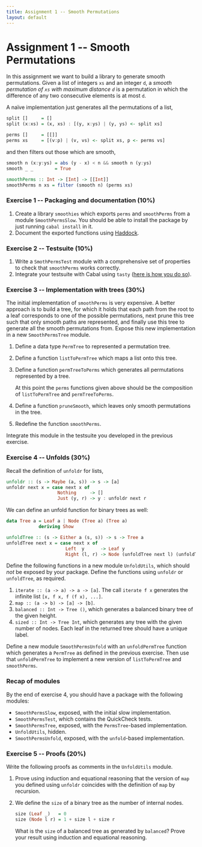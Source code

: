 ```yaml
---
title: Assignment 1 -- Smooth Permutations
layout: default
---
```


# Assignment 1 -- Smooth Permutations

In this assignment we want to build a library to generate smooth permutations. Given a list of integers `xs` and an integer `d`, a _smooth permutation of `xs` with maximum distance `d`_ is a permutation in which the difference of any two consecutive elements is at most `d`.

A naïve implementation just generates all the permutations of a list,

```haskell
split []     = []
split (x:xs) = (x, xs) : [(y, x:ys) | (y, ys) <- split xs]

perms []     = [[]]
perms xs     = [(v:p) | (v, vs) <- split xs, p <- perms vs]
```

and then filters out those which are smooth,

```haskell
smooth n (x:y:ys) = abs (y - x) < n && smooth n (y:ys)
smooth _ _        = True

smoothPerms :: Int -> [Int] -> [[Int]]
smoothPerms n xs = filter (smooth n) (perms xs)
```

### Exercise 1 -- Packaging and documentation (10%)

1. Create a library `smoothies` which exports `perms` and `smoothPerms` from a module `SmoothPermsSlow`. You should be able to install the package by just running `cabal install` in it.
2. Document the exported functions using [Haddock](http://haskell-haddock.readthedocs.io/en/latest/index.html).

### Exercise 2 -- Testsuite (10%)

1. Write a `SmothPermsTest` module with a comprehensive set of properties to check that `smoothPerms` works correctly.
2. Integrate your testsuite with Cabal using `tasty` ([here is how you do so](https://github.com/feuerbach/tasty#project-organization-and-integration-with-cabal)).

### Exercise 3 -- Implementation with trees (30%)

The initial implementation of `smoothPerms` is very expensive. A better approach is to build a tree, for which it holds that each path from the root to a leaf corresponds to one of the possible permutations, next prune this tree such that only smooth paths are represented, and finally use this tree to generate all the smooth permutations from. Expose this new implementation in a new `SmoothPermsTree` module.

1. Define a data type `PermTree` to represented a permutation tree.
2. Define a function `listToPermTree` which maps a list onto this tree.
3. Define a function `permTreeToPerms` which generates all permutations represented by a tree.

    At this point the `perms` functions given above should be the composition of `listToPermTree` and `permTreeToPerms`.

4. Define a function `pruneSmooth`, which leaves only smooth permutations in the tree.
5. Redefine the function `smoothPerms`.

Integrate this module in the testsuite you developed in the previous exercise.

### Exercise 4 -- Unfolds (30%)

Recall the definition of `unfoldr` for lists,

```haskell
unfoldr :: (s -> Maybe (a, s)) -> s -> [a]
unfoldr next x = case next x of
                   Nothing     -> []
                   Just (y, r) -> y : unfoldr next r
```

We can define an unfold function for binary trees as well:

```haskell
data Tree a = Leaf a | Node (Tree a) (Tree a)
            deriving Show

unfoldTree :: (s -> Either a (s, s)) -> s -> Tree a
unfoldTree next x = case next x of
                      Left  y      -> Leaf y
                      Right (l, r) -> Node (unfoldTree next l) (unfoldTree next r)
```

Define the following functions in a new module `UnfoldUtils`, which should *not* be exposed by your package. Define the functions using `unfoldr` or `unfoldTree`, as required.

1. `iterate :: (a -> a) -> a -> [a]`. The call `iterate f x` generates the infinite list `[x, f x, f (f x), ...]`.
2. `map :: (a -> b) -> [a] -> [b]`.
3. `balanced :: Int -> Tree ()`, which generates a balanced binary tree of the given height.
4. `sized :: Int -> Tree Int`, which generates any tree with the given number of nodes. Each leaf in the returned tree should have a unique label.

Define a new module `SmoothPermsUnfold` with an `unfoldPermTree` function which generates a `PermTree` as defined in the previous exercise. Then use that `unfoldPermTree` to implement a new version of `listToPermTree` and `smoothPerms`.

### Recap of modules

By the end of exercise 4, you should have a package with the following modules:

* `SmoothPermsSlow`, exposed, with the initial slow implementation.
* `SmoothPermsTest`, which contains the QuickCheck tests.
* `SmoothPermsTree`, exposed, with the `PermsTree`-based implementation.
* `UnfoldUtils`, hidden.
* `SmoothPermsUnfold`, exposed, with the `unfold`-based implementation.

### Exercise 5 -- Proofs (20%)

Write the following proofs as comments in the `UnfoldUtils` module.

1. Prove using induction and equational reasoning that the version of `map` you defined using `unfoldr` coincides with the definition of `map` by recursion.
2. We define the `size` of a binary tree as the number of internal nodes.

    ```haskell
    size (Leaf _)   = 0
    size (Node l r) = 1 + size l + size r
    ```

    What is the `size` of a balanced tree as generated by `balanced`? Prove your result using induction and equational reasoning.